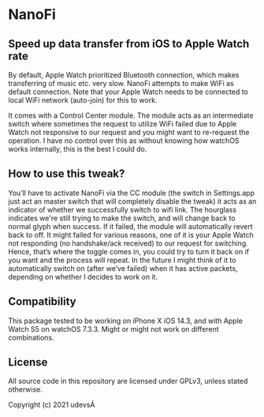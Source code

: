 # NanoFi


## Speed up data transfer from iOS to Apple Watch rate

By default, Apple Watch prioritized Bluetooth connection, which makes transferring of music etc. very slow. NanoFi attempts to make WiFi as default connection. Note that your Apple Watch needs to be connected to local WiFi network (auto-join) for this to work.

It comes with a Control Center module. The module acts as an intermediate switch where sometimes the request to utilize WiFi failed due to Apple Watch not responsive to our request and you might want to re-request the operation. I have no control over this as without knowing how watchOS works internally, this is the best I could do.

## How to use this tweak?

You’ll have to activate NanoFi via the CC module (the switch in  Settings.app just act an master switch that will completely disable the tweak) it acts as an indicator of whether we successfully switch to wifi  link. The hourglass indicates we're still trying to make the switch, and will change back to normal glyph when success. If it failed, the module will automatically revert back to off. It might failed for various reasons, one of it is your Apple Watch not responding (no handshake/ack received) to our request for switching. Hence, that’s where the toggle comes in, you could try to turn it back on if you want and the process will repeat. In the future I might think of it to automatically switch on (after we’ve failed) when it has active packets, depending on whether I decides to work on it.



## Compatibility
This package tested to be working on iPhone X iOS 14.3, and with Apple Watch S5 on watchOS 7.3.3. Might or might not work on different combinations.

## License
All source code in this repository are licensed under GPLv3, unless stated otherwise.

Copyright (c) 2021 udevsÁ
